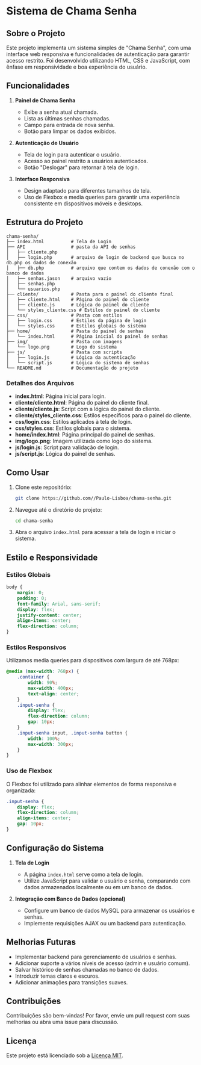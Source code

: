 # Sistema de Chama Senha

## Sobre o Projeto

Este projeto implementa um sistema simples de "Chama Senha", com uma interface web responsiva e funcionalidades de autenticação para garantir acesso restrito. Foi desenvolvido utilizando HTML, CSS e JavaScript, com ênfase em responsividade e boa experiência do usuário.

## Funcionalidades

1. **Painel de Chama Senha**
   - Exibe a senha atual chamada.
   - Lista as últimas senhas chamadas.
   - Campo para entrada de nova senha.
   - Botão para limpar os dados exibidos.

2. **Autenticação de Usuário**
   - Tela de login para autenticar o usuário.
   - Acesso ao painel restrito a usuários autenticados.
   - Botão "Deslogar" para retornar à tela de login.

3. **Interface Responsiva**
   - Design adaptado para diferentes tamanhos de tela.
   - Uso de Flexbox e media queries para garantir uma experiência consistente em dispositivos móveis e desktops.

## Estrutura do Projeto

```
chama-senha/
├── index.html          # Tela de Login
├── API                 # pasta da API de senhas
│   ├── cliente.php     
│   ├── login.php       # arquivo de login do backend que busca no db.php os dados de conexão
│   ├── db.php          # arquivo que contem os dados de conexão com o banco de dados
│   ├── senhas.jason    # arquivo vazio          
│   ├── senhas.php          
│   └── usuarios.php          
├── cliente/            # Pasta para o painel do cliente final
│   ├── cliente.html    # Página do painel do cliente
│   ├── cliente.js      # Lógica do painel do cliente
│   └── styles_cliente.css # Estilos do painel do cliente
├── css/                # Pasta com estilos
│   ├── login.css       # Estilos da página de login
│   └── styles.css      # Estilos globais do sistema
├── home/               # Pasta do painel de senhas
│   └── index.html      # Página inicial do painel de senhas
├── img/                # Pasta com imagens
│   └── logo.png        # Logo do sistema
├── js/                 # Pasta com scripts
│   ├── login.js        # Lógica da autenticação
│   └── script.js       # Lógica do sistema de senhas
└── README.md           # Documentação do projeto
```

### Detalhes dos Arquivos

- **index.html**: Página inicial para login.
- **cliente/cliente.html**: Página do painel do cliente final.
- **cliente/cliente.js**: Script com a lógica do painel do cliente.
- **cliente/styles_cliente.css**: Estilos específicos para o painel do cliente.
- **css/login.css**: Estilos aplicados à tela de login.
- **css/styles.css**: Estilos globais para o sistema.
- **home/index.html**: Página principal do painel de senhas.
- **img/logo.png**: Imagem utilizada como logo do sistema.
- **js/login.js**: Script para validação de login.
- **js/script.js**: Lógica do painel de senhas.

## Como Usar

1. Clone este repositório:
   ```bash
   git clone https://github.com//Paulo-Lisboa/chama-senha.git
   ```
2. Navegue até o diretório do projeto:
   ```bash
   cd chama-senha
   ```
3. Abra o arquivo `index.html` para acessar a tela de login e iniciar o sistema.

## Estilo e Responsividade

### Estilos Globais

```css
body {
    margin: 0;
    padding: 0;
    font-family: Arial, sans-serif;
    display: flex;
    justify-content: center;
    align-items: center;
    flex-direction: column;
}
```

### Estilos Responsivos

Utilizamos media queries para dispositivos com largura de até 768px:

```css
@media (max-width: 768px) {
    .container {
        width: 90%;
        max-width: 400px;
        text-align: center;
    }
    .input-senha {
        display: flex;
        flex-direction: column;
        gap: 10px;
    }
    .input-senha input, .input-senha button {
        width: 100%;
        max-width: 300px;
    }
}
```

### Uso de Flexbox

O Flexbox foi utilizado para alinhar elementos de forma responsiva e organizada:

```css
.input-senha {
    display: flex;
    flex-direction: column;
    align-items: center;
    gap: 10px;
}
```

## Configuração do Sistema

1. **Tela de Login**
   - A página `index.html` serve como a tela de login.
   - Utilize JavaScript para validar o usuário e senha, comparando com dados armazenados localmente ou em um banco de dados.

2. **Integração com Banco de Dados (opcional)**
   - Configure um banco de dados MySQL para armazenar os usuários e senhas.
   - Implemente requisições AJAX ou um backend para autenticação.

## Melhorias Futuras

- Implementar backend para gerenciamento de usuários e senhas.
- Adicionar suporte a vários níveis de acesso (admin e usuário comum).
- Salvar histórico de senhas chamadas no banco de dados.
- Introduzir temas claros e escuros.
- Adicionar animações para transições suaves.

## Contribuições

Contribuições são bem-vindas! Por favor, envie um pull request com suas melhorias ou abra uma issue para discussão.

## Licença

Este projeto está licenciado sob a [Licença MIT](LICENSE).
